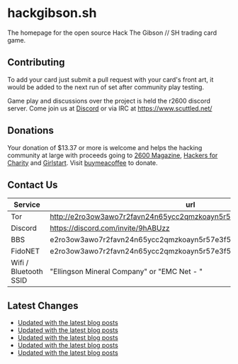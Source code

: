 # hackgibson.sh
The homepage for the open source Hack The Gibson // SH trading card game.


## Contributing

To add your card just submit a pull request with your card's front art, it would be added to the next run of set after community play testing.

Game play and discussions over the project is held the r2600 discord server. Come join us at [Discord](https://discord.com/invite/9hABUzz) or via IRC at https://www.scuttled.net/


## Donations

Your donation of $13.37 or more is welcome and helps the hacking community at large with proceeds going to [2600 Magazine](https://2600.com/), [Hackers for Charity](https://hackersforcharity.org) and [Girlstart](https://girlstart.org).  Visit [buymeacoffee](https://www.buymeacoffee.com/hackgibson.sh) to donate.


## Contact Us

Service | url
-|-
Tor | http://e2ro3ow3awo7r2favn24n65ycc2qmzkoayn5r57e3f56nvjwdcgg32ad.onion
Discord | https://discord.com/invite/9hABUzz
BBS | e2ro3ow3awo7r2favn24n65ycc2qmzkoayn5r57e3f56nvjwdcgg32ad.onion:23
FidoNET | e2ro3ow3awo7r2favn24n65ycc2qmzkoayn5r57e3f56nvjwdcgg32ad.onion:24554
Wifi / Bluetooth SSID | "Ellingson Mineral Company" or "EMC Net - <fidonet address>"

## Latest Changes
<!-- BLOG-POST-LIST:START -->
- [Updated with the latest blog posts](https://github.com/DFW2600/hackgibson.sh/commit/601e4a8cf3021fc7f569f62a8c5e2ae76521fb30)
- [Updated with the latest blog posts](https://github.com/DFW2600/hackgibson.sh/commit/2bb3acb03506d3ed888dc978e55497d72991cf87)
- [Updated with the latest blog posts](https://github.com/DFW2600/hackgibson.sh/commit/c44dbc2dfc10ed8b648742439c2e9a1acc4dc5a9)
- [Updated with the latest blog posts](https://github.com/DFW2600/hackgibson.sh/commit/426d01a795ff75e77cbc43ed166ed8ac0eea8bff)
- [Updated with the latest blog posts](https://github.com/DFW2600/hackgibson.sh/commit/021e89cf711c29824be8de00c3c53b67748d80ac)
<!-- BLOG-POST-LIST:END -->
